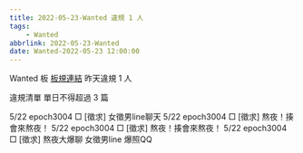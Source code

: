 ```yaml
---
title: 2022-05-23-Wanted 違規 1 人
tags:
    - Wanted
abbrlink: 2022-05-23-Wanted
date: Wanted-2022-05-23 12:00:00
---
```

Wanted 板 [板規連結](https://www.ptt.cc/bbs/Wanted/M.1608829773.A.D3B.html)
昨天違規 1 人
<!-- more -->

違規清單
單日不得超過 3 篇

5/22 epoch3004 □ [徵求] 女徵男line聊天
5/22 epoch3004 □ [徵求] 熬夜！揍會來熬夜！
5/22 epoch3004 □ [徵求] 熬夜！揍會來熬夜！
5/22 epoch3004 □ [徵求] 熬夜大爆聊 女徵男line 爆照QQ